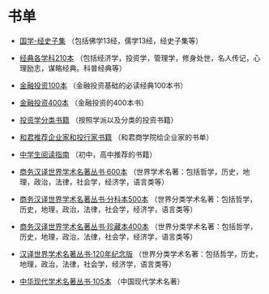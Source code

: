 # 书单

- [国学-经史子集](booklist/chinese-ancient-literature.md) （包括佛学13经，儒学13经，经史子集等）

- [经典各学科210本](booklist/210.md) （包括经济学，投资学，管理学，修身处世，名人传记，心理励志，谋略经典。科普经典等）

- [金融投资100本](booklist/invest-100.md) （金融投资基础的必读经典100本书）

- [金融投资400本](booklist/invest-400.md) （金融投资的400本书）

- [投资学分类书籍](booklist/invest-classify.md) （按照学派以及分类的投资书籍）

- [和君推荐企业家和投行家书籍](booklist/hejun-consulting.md) （和君商学院给企业家的书单）

- [中学生阅读指南](booklist/middle-student.md) （初中，高中推荐的书籍）

- [商务汉译世界学术名著丛书·600本](booklist/shangwu-world-600.md) （世界学术名著：包括哲学，历史，地理，政治，法律，社会学，经济学，语言类等）

- [商务汉译世界学术名著丛书·分科本500本](booklist/shangwu-world-500.md) （世界分类学术名著：包括哲学，历史，地理，政治，法律，社会学，经济学，语言类等）

- [商务汉译世界学术名著丛书·珍藏本400本](booklist/shangwu-world-400.md) （世界分类学术名著：包括哲学，历史，地理，政治，法律，社会学，经济学，语言类等）

- [汉译世界学术名著丛书·120年纪念版](booklist/shangwu-world-120.md) （世界分类学术名著：包括哲学，历史，地理，政治，法律，社会学，经济学，语言类等）

- [中华现代学术名著丛书·105本](booklist/shangwu-china-105.md) （中国现代学术名著）